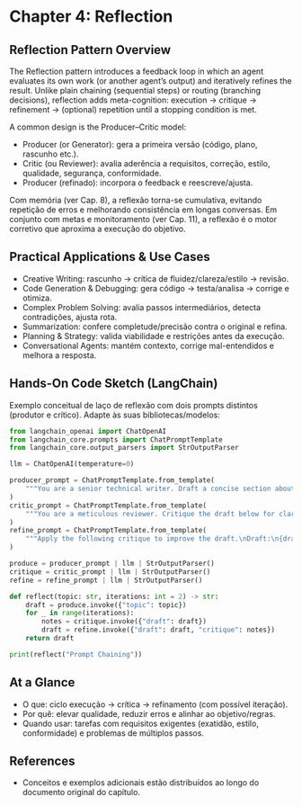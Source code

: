 # Chapter 4: Reflection

## Reflection Pattern Overview

The Reflection pattern introduces a feedback loop in which an agent evaluates its own work (or another agent’s output) and iteratively refines the result. Unlike plain chaining (sequential steps) or routing (branching decisions), reflection adds meta-cognition: execution → critique → refinement → (optional) repetition until a stopping condition is met.

A common design is the Producer–Critic model:

- Producer (or Generator): gera a primeira versão (código, plano, rascunho etc.).
- Critic (ou Reviewer): avalia aderência a requisitos, correção, estilo, qualidade, segurança, conformidade.
- Producer (refinado): incorpora o feedback e reescreve/ajusta.

Com memória (ver Cap. 8), a reflexão torna-se cumulativa, evitando repetição de erros e melhorando consistência em longas conversas. Em conjunto com metas e monitoramento (ver Cap. 11), a reflexão é o motor corretivo que aproxima a execução do objetivo.

## Practical Applications & Use Cases

- Creative Writing: rascunho → crítica de fluidez/clareza/estilo → revisão.
- Code Generation & Debugging: gera código → testa/analisa → corrige e otimiza.
- Complex Problem Solving: avalia passos intermediários, detecta contradições, ajusta rota.
- Summarization: confere completude/precisão contra o original e refina.
- Planning & Strategy: valida viabilidade e restrições antes da execução.
- Conversational Agents: mantém contexto, corrige mal-entendidos e melhora a resposta.

## Hands-On Code Sketch (LangChain)

Exemplo conceitual de laço de reflexão com dois prompts distintos (produtor e crítico). Adapte às suas bibliotecas/modelos:

```python
from langchain_openai import ChatOpenAI
from langchain_core.prompts import ChatPromptTemplate
from langchain_core.output_parsers import StrOutputParser

llm = ChatOpenAI(temperature=0)

producer_prompt = ChatPromptTemplate.from_template(
    """You are a senior technical writer. Draft a concise section about '{topic}'.\n"""
)
critic_prompt = ChatPromptTemplate.from_template(
    """You are a meticulous reviewer. Critique the draft below for clarity, completeness, and correctness.\nDraft:\n{draft}\n"""
)
refine_prompt = ChatPromptTemplate.from_template(
    """Apply the following critique to improve the draft.\nDraft:\n{draft}\nCritique:\n{critique}\nProduce the revised draft only."""
)

produce = producer_prompt | llm | StrOutputParser()
critique = critic_prompt | llm | StrOutputParser()
refine = refine_prompt | llm | StrOutputParser()

def reflect(topic: str, iterations: int = 2) -> str:
    draft = produce.invoke({"topic": topic})
    for _ in range(iterations):
        notes = critique.invoke({"draft": draft})
        draft = refine.invoke({"draft": draft, "critique": notes})
    return draft

print(reflect("Prompt Chaining"))
```

## At a Glance

- O que: ciclo execução → crítica → refinamento (com possível iteração).
- Por quê: elevar qualidade, reduzir erros e alinhar ao objetivo/regras.
- Quando usar: tarefas com requisitos exigentes (exatidão, estilo, conformidade) e problemas de múltiplos passos.

## References

- Conceitos e exemplos adicionais estão distribuídos ao longo do documento original do capítulo.
